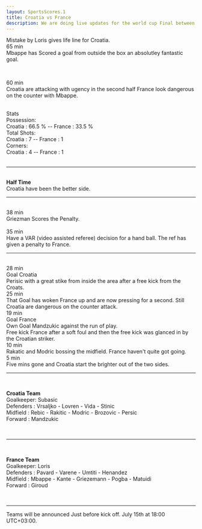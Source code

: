 ```yaml
---
layout: SportsScores.1
title: Croatia vs France
description: We are doing live updates for the world cup Final between France and Croatia.
---
```

Mistake by Loris gives life line for Croatia.
<br>
65 min
<br>
Mbappe has Scored a goal from outside the box an absolutley fantastic goal.

<br>

60 min<br>
Croatia are attacking with ugency in the second half France look dangerous on the counter with Mbappe.

<br>
Stats<br>
Possession:<br>Croatia : 66.5 % -- France : 33.5 %<br>
Total Shots:<br>Croatia : 7 -- France : 1<br>
Corners:<br>Croatia : 4 -- France : 1<br> 


<br>


___

<br><b>Half Time</b><br>
Croatia have been the better side.

___

<br>
38 min
<br>
Griezman Scores the Penalty. 
<br>

<br>
35 min
<br>
Have a VAR (video assisted referee) decision for a hand ball. The ref has given a penalty to France.
<br>

___

<br>
28 min
<br>
Goal Croatia<br>
Perisic with a great stike from inside the area after a free kick from the Croats.
<br>
25 min
<br>
That Goal has woken France up and are now pressing for a second. Still Croatia are dangerous on the counter attack.
<br>
19 min
<br>
Goal France<br>
Own Goal Mandzukic against the run of play.<br>
Free kick France after a soft foul and then the free kick was glanced in by the Croatian striker.

<br>
10 min
<br>
Rakatic and Modric bossing the midfield. France haven't quite got going.

<br>
5 min
<br>
Five mins gone and Croatia start the brighter out of the two sides.

___

<br>

<b>Croatia Team</b><br>
Goalkeeper: Subasic<br>
Defenders : Vrsaljko  -  Lovren - Vida - Stinic<br>
Midfield  : Rebic - Rakitic - Modric - Brozovic - Persic<br>
Forward   : Mandzukic<br>

<br>


___
<br>

<b>France Team</b><br>
Goalkeeper: Loris<br>
Defenders : Pavard  -  Varene - Umtiti - Henandez<br>
Midfield  : Mbappe - Kante - Griezemann - Pogba - Matuidi<br>
Forward   : Giroud<br>

<br>

____


Teams will be announced Just before kick off. July 15th at 18:00 UTC+03:00.








